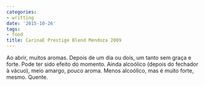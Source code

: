 ```yaml
---
categories:
- writting
date: '2015-10-26'
tags:
- food
title: CarinaE Prestige Blend Mendoza 2009
---
```


Ao abrir, muitos aromas. Depois de um dia ou dois, um tanto sem graça e forte. Pode ter sido efeito do momento. Ainda alcoólico (depois do fechador à vácuo), meio amargo, pouco aroma. Menos alcoólico, mas é muito forte, mesmo. Quente.


